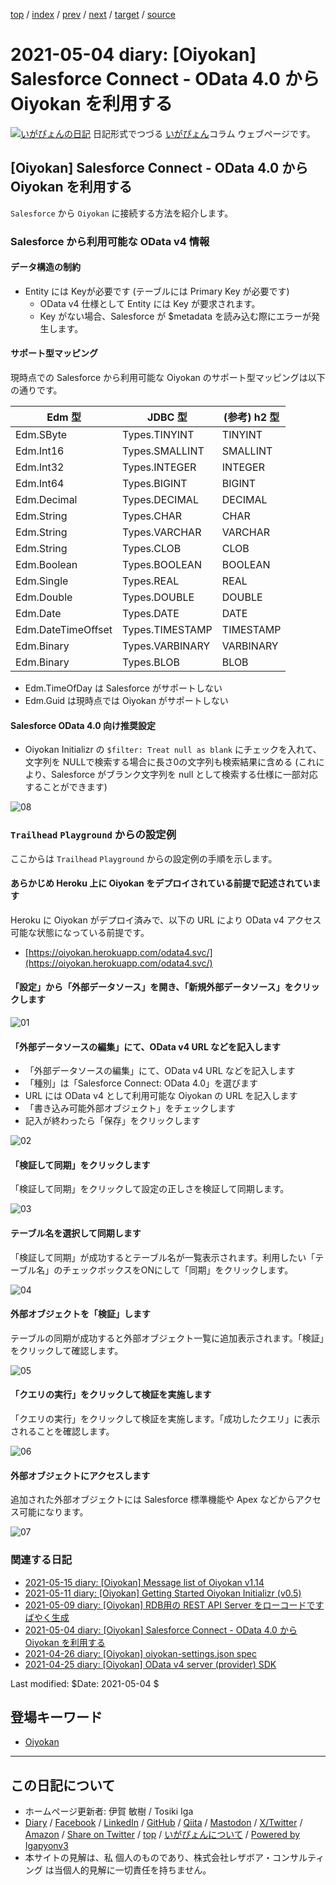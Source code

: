 [top](../index.html) 
 / [index](index.html) 
 / [prev](ig210426.html) 
 / [next](ig210505.html) 
 / [target](https://www.igapyon.jp/igapyon/diary/2021/ig210504.html) 
 / [source](https://github.com/igapyon/diary/blob/master/2021/ig210504.src.md) 

2021-05-04 diary: [Oiyokan] Salesforce Connect - OData 4.0 から Oiyokan を利用する
=====================================================================================================
[![いがぴょんの日記](https://www.igapyon.jp/igapyon/diary/images/iga202308_64.jpg "いがぴょん")](https://www.igapyon.jp/igapyon/diary/memo/memoigapyon.html) 日記形式でつづる [いがぴょん](https://www.igapyon.jp/igapyon/diary/memo/memoigapyon.html)コラム ウェブページです。

## [Oiyokan] Salesforce Connect - OData 4.0 から Oiyokan を利用する

`Salesforce` から `Oiyokan` に接続する方法を紹介します。

### Salesforce から利用可能な OData v4 情報

#### データ構造の制約

- Entity には Keyが必要です (テーブルには Primary Key が必要です)
    - OData v4 仕様として Entity には Key が要求されます。
    - Key がない場合、Salesforce が $metadata を読み込む際にエラーが発生します。

#### サポート型マッピング

現時点での Salesforce から利用可能な Oiyokan のサポート型マッピングは以下の通りです。

| Edm 型             | JDBC 型        | (参考) h2 型 |
| ------             | ---            | ---         |
| Edm.SByte          | Types.TINYINT  | TINYINT     |
| Edm.Int16          | Types.SMALLINT | SMALLINT    |
| Edm.Int32          | Types.INTEGER  | INTEGER     |
| Edm.Int64          | Types.BIGINT   | BIGINT      |
| Edm.Decimal        | Types.DECIMAL  | DECIMAL     |
| Edm.String         | Types.CHAR     | CHAR        |
| Edm.String         | Types.VARCHAR  | VARCHAR     |
| Edm.String         | Types.CLOB     | CLOB        |
| Edm.Boolean        | Types.BOOLEAN  | BOOLEAN     |
| Edm.Single         | Types.REAL     | REAL        |
| Edm.Double         | Types.DOUBLE   | DOUBLE      |
| Edm.Date           | Types.DATE     | DATE        |
| Edm.DateTimeOffset | Types.TIMESTAMP | TIMESTAMP  |
| Edm.Binary | Types.VARBINARY        | VARBINARY   |
| Edm.Binary | Types.BLOB             | BLOB        |

- Edm.TimeOfDay は Salesforce がサポートしない
- Edm.Guid は現時点では Oiyokan がサポートしない

#### Salesforce OData 4.0 向け推奨設定

- Oiyokan Initializr の `$filter: Treat null as blank` にチェックを入れて、文字列を NULLで検索する場合に長さ0の文字列も検索結果に含める (これにより、Salesforce がブランク文字列を null として検索する仕様に一部対応することができます)

![08](https://www.igapyon.jp/igapyon/diary/images/2021/20210504-08.png)

### `Trailhead` `Playground` からの設定例

ここからは `Trailhead` `Playground` からの設定例の手順を示します。

#### あらかじめ Heroku 上に Oiyokan をデプロイされている前提で記述されています

Heroku に Oiyokan がデプロイ済みで、以下の URL により OData v4 アクセス可能な状態になっている前提です。

- [https://oiyokan.herokuapp.com/odata4.svc/](https://oiyokan.herokuapp.com/odata4.svc/)

#### 「設定」から「外部データソース」を開き、「新規外部データソース」をクリックします

![01](https://www.igapyon.jp/igapyon/diary/images/2021/20210504-01.png)

#### 「外部データソースの編集」にて、OData v4 URL などを記入します

- 「外部データソースの編集」にて、OData v4 URL などを記入します
- 「種別」は「Salesforce Connect: OData 4.0」を選びます
- URL には OData v4 として利用可能な Oiyokan の URL を記入します
- 「書き込み可能外部オブジェクト」をチェックします
- 記入が終わったら「保存」をクリックします

![02](https://www.igapyon.jp/igapyon/diary/images/2021/20210504-02.png)

#### 「検証して同期」をクリックします

「検証して同期」をクリックして設定の正しさを検証して同期します。

![03](https://www.igapyon.jp/igapyon/diary/images/2021/20210504-03.png)

#### テーブル名を選択して同期します

「検証して同期」が成功するとテーブル名が一覧表示されます。利用したい「テーブル名」のチェックボックスをONにして「同期」をクリックします。

![04](https://www.igapyon.jp/igapyon/diary/images/2021/20210504-04.png)

#### 外部オブジェクトを「検証」します

テーブルの同期が成功すると外部オブジェクト一覧に追加表示されます。「検証」をクリックして確認します。

![05](https://www.igapyon.jp/igapyon/diary/images/2021/20210504-05.png)

#### 「クエリの実行」をクリックして検証を実施します

「クエリの実行」をクリックして検証を実施します。「成功したクエリ」に表示されることを確認します。

![06](https://www.igapyon.jp/igapyon/diary/images/2021/20210504-06.png)

#### 外部オブジェクトにアクセスします

追加された外部オブジェクトには Salesforce 標準機能や Apex などからアクセス可能になります。

![07](https://www.igapyon.jp/igapyon/diary/images/2021/20210504-07.png)

### 関連する日記

- [2021-05-15 diary: [Oiyokan] Message list of Oiyokan v1.14](https://www.igapyon.jp/igapyon/diary/2021/ig210515.html)
- [2021-05-11 diary: [Oiyokan] Getting Started Oiyokan Initializr (v0.5)](https://www.igapyon.jp/igapyon/diary/2021/ig210511.html)
- [2021-05-09 diary: [Oiyokan] RDB用の REST API Server をローコードですばやく生成](https://www.igapyon.jp/igapyon/diary/2021/ig210509.html)
- [2021-05-04 diary: [Oiyokan] Salesforce Connect - OData 4.0 から Oiyokan を利用する](https://www.igapyon.jp/igapyon/diary/2021/ig210504.html)
- [2021-04-26 diary: [Oiyokan] oiyokan-settings.json spec](https://www.igapyon.jp/igapyon/diary/2021/ig210426.html)
- [2021-04-25 diary: [Oiyokan] OData v4 server (provider) SDK](https://www.igapyon.jp/igapyon/diary/2021/ig210425.html)

Last modified: $Date: 2021-05-04 $

## 登場キーワード

* [Oiyokan](../keyword/oiyokan.html)

----------------------------------------------------------------------------------------------------

## この日記について

* ホームページ更新者: 伊賀 敏樹 / Tosiki Iga
* [Diary](https://www.igapyon.jp/igapyon/diary/) / [Facebook](https://www.facebook.com/igapyon) / [LinkedIn](https://www.linkedin.com/in/toshikiiga) / [GitHub](https://github.com/igapyon) / [Qiita](https://qiita.com/igapyon) / [Mastodon](https://social.vivaldi.net/@igapyon) / [X/Twitter](https://twitter.com/ToshikiIga) / [Amazon](https://www.amazon.co.jp/%E4%BC%8A%E8%B3%80-%E6%95%8F%E6%A8%B9/e/B004LTQWCQ) / 
[Share on Twitter](https://twitter.com/intent/tweet?hashtags=igapyon%2Cdiary%2C%E3%81%84%E3%81%8C%E3%81%B4%E3%82%87%E3%82%93%2COiyokan&text=%5BOiyokan%5D+Salesforce+Connect+-+OData+4.0+%E3%81%8B%E3%82%89+Oiyokan+%E3%82%92%E5%88%A9%E7%94%A8%E3%81%99%E3%82%8B&url=https%3A%2F%2Fwww.igapyon.jp%2Figapyon%2Fdiary%2F2021%2Fig210504.html) / [top](../index.html) / [いがぴょんについて](https://www.igapyon.jp/igapyon/diary/memo/memoigapyon.html) / [Powered by Igapyonv3](https://github.com/igapyon/igapyonv3)
* 本サイトの見解は、私 個人のものであり、株式会社レザボア・コンサルティング は当個人的見解に一切責任を持ちません。 
